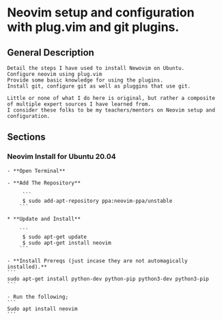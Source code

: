 # Neovim setup and configuration with plug.vim and git plugins.

## General Description

    Detail the steps I have used to install Newovim on Ubuntu.
    Configure neovim using plug.vim
    Provide some basic knowledge for using the plugins.
    Install git, configure git as well as pluggins that use git.

    Little or none of what I do here is original, but rather a composite of multiple expert sources I have learned from.
    I consider these folks to be my teachers/mentors on Neovim setup and configuration.

## Sections

### Neovim Install for Ubuntu 20.04

    - **Open Terminal**
    
    - **Add The Repository**
    
         ```
         $ sudo add-apt-repository ppa:neovim-ppa/unstable
        ```
    
    * **Update and Install**
    
        ```
         $ sudo apt-get update
         $ sudo apt-get install neovim
        ```
    
    - **Install Prereqs (just incase they are not automagically installed).**
    ```
    sudo apt-get install python-dev python-pip python3-dev python3-pip
    ```
    
    - Run the following;
    ```
    Sudo apt install neovim
    ```
    

